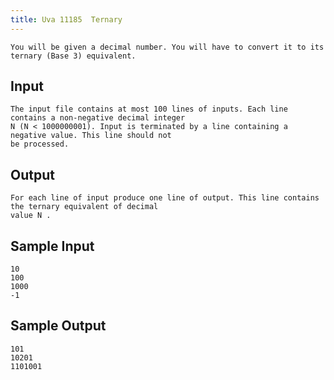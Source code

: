 ```yaml
---
title: Uva 11185  Ternary
---
```



```
You will be given a decimal number. You will have to convert it to its ternary (Base 3) equivalent.
```

## Input

```
The input file contains at most 100 lines of inputs. Each line contains a non-negative decimal integer
N (N < 1000000001). Input is terminated by a line containing a negative value. This line should not
be processed.

```

## Output

```
For each line of input produce one line of output. This line contains the ternary equivalent of decimal
value N .

```

## Sample Input

```
10
100
1000
-1

```

## Sample Output

```
101
10201
1101001
```
